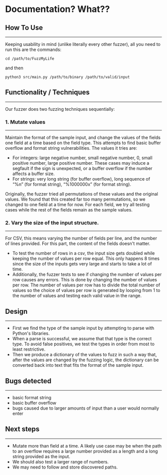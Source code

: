 # Documentation? What??

## How To Use
---
Keeping usability in mind (unlike literally every other fuzzer), all you need to run this are the commands:

```
cd /path/to/FuzzMyLife
```
and then
```
python3 src/main.py /path/to/binary /path/to/valid/input 
```

## Functionality / Techniques
---
Our fuzzer does two fuzzing techniques sequentially:  
### 1. Mutate values
---
Maintain the format of the sample input, and change the values of the fields one field at a time based on the field type. This attempts to find basic buffer overflow and format string vulnerabilities. The values it tries are:  
   - For integers: large negative number, small negative number, 0, small positive number, large positive number. These cases may induce a segfault if the sign is unexpected, or a buffer overflow if the number affects a buffer size.
   - For strings: very long string (for buffer overflow), long sequence of “%n” (for format string), “%1000000x” (for format string).   

Originally, the fuzzer tried all permutations of these values and the original values. We found that this created far too many permutations, so we changed to one field at a time for now. For each field, we try all testing cases while the rest of the fields remain as the sample values.

### 2. Vary the size of the input structure.  
---
For CSV, this means varying the number of fields per line, and the number of lines provided. For this part, the content of the fields doesn't matter.  
- To test the number of rows in a csv, the input size gets doubled while keeping the number of values per row equal. This only happens 8 times since the size of the inputs gets very large and starts to take a lot of time.   
- Additionally, the fuzzer tests to see if changing the number of values per row causes any errors. This is done by changing the number of values per row. The number of values per row has to divide the total number of values so the choice of values per row is generated by looping from 1 to the number of values and testing each valid value in the range.
## Design
---  
- First we find the type of the sample input by attempting to parse with Python's libraries. 
- When a parse is successful, we assume that that type is the correct type. To avoid false positives, we test the types in order from most to least restrictive.  
- Then we produce a dictionary of the values to fuzz in such a way that, after the values are changed by the fuzzing logic, the dictionary can be converted back into text that fits the format of the sample input.
## Bugs detected
---
- basic format string
- basic buffer overflow
- bugs caused due to larger amounts of input than a user would normally enter
## Next steps
---
- Mutate more than field at a time. A likely use case may be when the path to an overflow requires a large number provided as a length and a long string provided as the input.
- We should also test a larger range of numbers.
- We may need to follow and store discovered paths.
